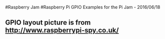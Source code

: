 #Raspberry Jam
#Raspberry Pi GPIO Examples for the Pi Jam - 2016/06/18
## GPIO layout picture is from http://www.raspberrypi-spy.co.uk/ 


